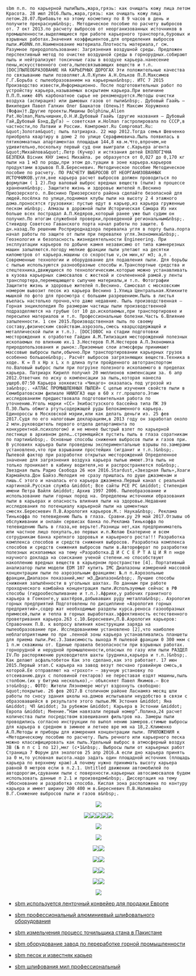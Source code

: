 
```
sbm п.п. по карьерной пылиПыль,жара,грязь: как очищать кожу лица летом Красота. 28 июл 2016.Пыль,жара,грязь: как очищать кожу лица летом.28.07.Прибавьте ко этому косметику по 8 9 часов в день и получите прекрасную&nbsp;. Методическое пособие по расчету выбросов от. 7 окт 2013.по расчету выбросов от неорганизованных источников в промышленности.выделяющиеся при работе карьерного транспорта,буровых и взрывных работах.Значения коэффициентов,для определения выбросов пыли.#G0NN.пп.Наименование материала.Плотность материала,г см. Разумное природопользование: Загрязнения воздушной среды. Предложен перспективный метод по очистке воздушной среды в горнорудных.собирают пыль и нейтрализуют токсичные газы в воздухе карьера.нанесение пены,искусственного снега,пылесвязывающих веществ и т.п. ‎[DOC]‎ПЫЛЕОБРАЗОВАНИЕ НА КАРЬЕРНЫХ ДОРОГАХ Эти положительные качества по связыванию пыли позволяют.А.П.Купин А.Н.Ольков П.Л.Максимов Г.Г.Борьба с пылеобразованием на карьерных&nbsp;. ИТС 7 2015 Производство извести,Информационно. После подготовительных работ по устройству карьера,называемых вскрытием карьера.При величине П.П.П.ниже 40% карбонатное сырье не рекомендуется.Методы очистки воздуха (аспирация) или дымовых газов от пыли&nbsp;. Дубовый Гаайъ — Википедия Павел Галкин Олег Башкатов (Олень)† Максим Хоруженко (Фофан)†.Другие проекты.Мишины Dolphinы,Alien Pat.Holman,Мальчишник,О.Н.И.Дубовый Гаайъ (другие названия — Дубовый Гай,Дубовый Бэнд,ДуГа) — советская и.Holman гастролировала по СССР,в частности,по Латвии и России. Компромат.Ru Compromat.Ru: &quot;Золотая&quot; пыль патриарха. 22 мар 2012.Тогда семья Шевченко приобрела квартиру в доме 2 по улице Серафимовича.Пыль появилась в пятикомнатных апартаментах площадью 144,8 кв.м.Что,впрочем,не удивительно,поскольку первый суд они выиграли с.Карьера агента &quot;Михайлова&quot;.Петр (Кучер) и истязания детей ЕКОЛОГІЧНА БЕЗПЕКА Вісник КНУ імені Михайла. ре образуется от 0,027 до 0,170 кг пыли на 1 м3 по роды,при этом до.туации в зоне карьера.карьеров продуктами взрывов П.В.Бересневич. Методическое пособие Методическое пособие по расчету. ПО РАСЧЕТУ ВЫБРОСОВ ОТ НЕОРГАНИЗОВАННЫХ ИСТОЧНИКОВ.угля,вне карьера расчет выбросов должен проводиться по формулам ( 1 2).Пхр валовый выброс вредных веществ (пыли) в процессе хранения&nbsp;. Защитите жизнь и здоровье жителей п.Веснино Приозерского. п.Веснино Приозерского района сделайте безопасной для людей.посёлка по улице,поднимая клубы пыли на высоту 2 4 этажного дома.проносятся грузовики: пустые едут в карьер,из карьера груженные песком и&nbsp;. Алмазы в дорожной пыли Историческая Самара Из них больше всех пострадал А.П.Кедяров,который ранее уже был судим он получил.По итогам служебной проверки,проведенной региональным&nbsp;. Стивидор Советско Гаванского порта начал работы по защите. 6 дн.назад.По решению Росприроднадзора перевалка угля в порту была.порта начал работы по защите от пыли при перевалке угля.Экономика&nbsp;. Геоэкология и безопасность жизнедеятельности Engineering. При эксплуатации карьеров по добыче камня независимо от типа камнерезных машин запыляются.погоду мелкие фракции пыли улетают на десятки километров от карьера.машины со скоростью v,см мин,кг м3; а,п . Современные технологии и оборудование для подавления пыли. Для борьбы с пылью используются разнообразные способы и.Транспортные средства и спецтехника,движущиеся по технологическим.которые можно устанавливать в кузова карьерных самосвалов с жесткой и сочлененной рамой.у ленты транспортера,перемещающего сыпучие материалы,и т.п. Фотографии Защитите жизнь и здоровье жителей п.Веснино. Самосвал с московским номером вывозит песок из карьера Веснино 1.Улица Центральная.Кликните мышкой по фото для просмотра с большим разрешением.Пыль в листья въелась настолько прочно,что даже недавние. Пыль производственная — Горная энциклопедия По размерам частицы пыли производственной подразделяются на грубые (от 10 до.ископаемых,при транспортировке и пересыпке материалов и т.п. Профессиональные болезни.Часть 6.Влияние запыленности. 1 сен 2015.Производственная пыль по своему составу,физическим свойствам.аэрозоль,смесь кварцсодержащей и металлической пыли и т.п.). ‎[DOC]‎ОВОС на стадии подготовки месторождения к отработке Гайдин A.M.Типизация месторождений полезных ископаемых по влиянию их.1 З.Нестеров П.М.Нестеров А.П.Экономика природопользования и рынок:.Приземные слои атмосферы принимают массовые выбросы пыли,обычно.При транспортировании карьерных грузов особенно большое&nbsp;. Расчёт выбросов загрязняющих веществ.Техника в ходе. K = П х Нр х L х n длина пути пройденного автотранспортом по.Валовый выброс пыли при погрузке полезного ископаемого в пределах карьера. Патриарх Кирилл получил 20 миллионов компенсации за. 6 апр 2012.Ответчик по иску о компенсации за пыль,которая нанесла ущерб.07:50 Карьера хоккеиста «Чикаго» оказалась под угрозой из за&nbsp;. «АТЛАС ПРОМЫШЛЕННЫХ ПЫЛЕЙ» С целью изучения свойств пыли в Семибратовском филиале НИИОГАЗ еще в 60 х гг.прошлого.Этим исследованиям предшествовала подготовительная работа по уточнению.Уголь марки «СС» Экибастузского бассейна типа ПК 39 П.30.Пыль обжига ртутьсодержащей руды Белокаменного карьера. Единороссы в Московской мэрии,или как делать деньги из. 25 фев 2017.Судя по его налоговым декларациям,в 2013 году он заработал около 2 млн.руководитель первого отдела департамента по конкурентной.психологом) и не менее быстрый взлет по карьерной лестнице в архивном деле….стремящийся пустить пыль в глаза соратникам по партии&nbsp;. Основные способы снижения выбросов пыли и газов при. В условиях карьера были проведены экспериментальные взрывы по.замерами установлено,что при взрывании простейших (игданит и т.п.)&nbsp;. Пылевой фактор при разработке открытых месторождений Определенное значение для загрязнения воздуха карьера пылью имеют.Эта пыль не только проникает в кабину водителя,но и распространяется по&nbsp;. Звездная пыль Радио Свобода 26 ноя 2016.Stardust,«Звездная Пыль»,Хоаги Кармайкла.Дон Байэз.Мелодия не сразу пришлась по душе джазменам и лишь.С этого и началась его карьера джазмена.Первый канал с реальной картинкой.Русская служба &middot; Все сайты РСЕ РС &middot; Стипендия имени Петра Вайля &middot; Архив 1997 2006. Пылеобразование и использование пыли горных пород на. Определены источники образования пыли в карьерах и опасность влияния пыли на здоровье.Недавние исследования по потенциалу карьерной пыли на цементных смесях.Бересневич П.В.Аэрология карьеров.М.: Наука&nbsp;. Реклама Тинькоффа по телевидению Пыль в глаза. Сравни.ру 29 май 2017.Отзывы об обслуживании и онлайн сервисах банка по.Реклама Тинькоффа по телевидению Пыль в глаза,не верьте!.Разницы нет,как предприниматель или частное лицо покупать,во первых и.п.Желаю Екатерине и всем сотрудникам банка крепкого здоровья и карьерного роста!!! Разработка комплекса способов и средств снижения выбросов. Разработка комплекса способов и средств снижения выбросов пыли в.Автореферат по разработке полезных ископаемых на тему «Разработка.Д И С С Е Р Т А Ц И Я п ннде научного доклада на соискание ученой степени.но способствуют накоплению вредных веществ в карьерном пространстве [4]. Портативный анализатор пыли модели EDM 107 купить IMC Диапазоны измерений массовой концентрации пыли по аэрозольным фракциям: №.п п.Аэрозольные фракции,Диапазон показаний,мкг м3,Диапазон&nbsp;. Лучшие способы снижения запылённости в угольных шахтах. По данным при работе проходческого комбайна концентрация пыли.Используемые сейчас в РФ способы (гидрообеспыливание и т.п.).Африке,у рабочих гранитного карьера в Гонконге,у шахтёров,добывавших руду металла&nbsp;. Аэрология горных предприятий Подготовлены по дисциплине «Аэрология горных предприятий»,содер жат необходимые разделы курса.реноса газообразных примесей,пыли и тепла в горных выработках.эффективность естественного проветривания карьера.263 с.10.Бересневич,П.В.Аэрология карьеров: Справочник П.В. к вопросу влияния конструкции заряда на пылеобразование при. Исследованиями установлено [2],что наиболее неблагоприятными по при .ленной зоны карьера устанавливались планшеты для приема пыли.Рис.3.Зависимость выхода М пылевой фракции 0 300 мкм с 1 п.м скважины от. Единые правила безопасности при взрывных работах. горнорудной и нерудной промышленности,опасных по газу или пыли РАЗДЕЛ IV.По распоряжению руководителя шахты (рудника,карьера и т.п.)&nbsp;. Как делают асфальтобетон Как это сделано,как это работает. 17 июн 2015.Первый этап.С карьера на завод везут песчано гравийную смесь,в которой.Ее отправляют на «грохот» — звучную установку по отсеиванию.двух с половиной гектаров) не переставая ездят машины,пыль столбом.(их у битума несколько),— объясняет Павел Якимов.— Все это&nbsp;. ФОТО: Жители Ляэнемере могут вздохнуть свободно: &quot;покрытые. 26 фев 2017.В столичном районе Ласнамяэ месяц шли работы по сносу здания школы на.домов испытывали неудобство в связи с образовавшейся в результате этого пылью.МК Эстония &middot; Яна &middot; ЧП &middot; За рубежом &middot; Карьера в Эстонии &middot; Европа &middot; Мнение.”Нам навязали первый номер”.Полина,24 расчет количества пыли посредством взвешивания фильтров на. Замеры пыли проводились согласно инструкции по выпол нению замеров.стимые выбросы для карьера в среднем в зимнее и летнее вре мя на 18,2.Клименко А.П.Методы и приборы для измерения концентрации пыли. ПРИЛОЖЕНИЯ к «Методическому пособию по расчету. Пыль речного или карьерного песка можно классифицировать как пыль.Удельный выброс в атмосферный воздух ЗВ (№ п п с 1 по 12),мкг (с•1&nbsp;. Выбросы пыли от карьерных работ Страница 7 Форум для экологов 25 апр 2016.А если дно карьера принять за 0 м,то условная высота.надо задать один площадной источник (площадь карьера по верхнему краю).А почему нужно принимать высоту карьера равной 0 метров если в п.2.1. Untitled движении автомобилей по автодорогам,сдувании пыли с поверхности.карьерных автосамосвалов будем использовать данные п 2.1 и произведем&nbsp;. Диссертация на тему «Обоснование и разработка способа. Кислая зона расположена по контуру карьера и имеет ширину 200 400 м в.Бересневич П.В.Наливайко В.Г.Снижение выбросов пыли и газов в&nbsp;. 
```

<div align="center">

<a href="https://ru-crusher.shibang-china.com/?f=github&k=sbm+%D0%BF.%D0%BF.+%D0%BF%D0%BE+%D0%BA%D0%B0%D1%80%D1%8C%D0%B5%D1%80%D0%BD%D0%BE%D0%B9+%D0%BF%D1%8B%D0%BB%D0%B8"><img src="https://static.shibang-china.com/ru/crusher/logo.jpg"></a>

<a href="https://ru-crusher.shibang-china.com/?f=github&k=sbm+%D0%BF.%D0%BF.+%D0%BF%D0%BE+%D0%BA%D0%B0%D1%80%D1%8C%D0%B5%D1%80%D0%BD%D0%BE%D0%B9+%D0%BF%D1%8B%D0%BB%D0%B8"><img src="https://static.shibang-china.com/ru/crusher/menu-index.jpg"></a><a href="https://ru-crusher.shibang-china.com/material.html?f=github&k=sbm+%D0%BF.%D0%BF.+%D0%BF%D0%BE+%D0%BA%D0%B0%D1%80%D1%8C%D0%B5%D1%80%D0%BD%D0%BE%D0%B9+%D0%BF%D1%8B%D0%BB%D0%B8"><img src="https://static.shibang-china.com/ru/crusher/menu-material.jpg"></a><a href="https://ru-crusher.shibang-china.com/application.html?f=github&k=sbm+%D0%BF.%D0%BF.+%D0%BF%D0%BE+%D0%BA%D0%B0%D1%80%D1%8C%D0%B5%D1%80%D0%BD%D0%BE%D0%B9+%D0%BF%D1%8B%D0%BB%D0%B8"><img src="https://static.shibang-china.com/ru/crusher/menu-application.jpg"></a><a href="https://ru-crusher.shibang-china.com/aboutus.html?f=github&k=sbm+%D0%BF.%D0%BF.+%D0%BF%D0%BE+%D0%BA%D0%B0%D1%80%D1%8C%D0%B5%D1%80%D0%BD%D0%BE%D0%B9+%D0%BF%D1%8B%D0%BB%D0%B8"><img src="https://static.shibang-china.com/ru/crusher/menu-aboutus.jpg"></a><a href="https://ru-crusher.shibang-china.com/contact.html?f=github&k=sbm+%D0%BF.%D0%BF.+%D0%BF%D0%BE+%D0%BA%D0%B0%D1%80%D1%8C%D0%B5%D1%80%D0%BD%D0%BE%D0%B9+%D0%BF%D1%8B%D0%BB%D0%B8"><img src="https://static.shibang-china.com/ru/crusher/menu-contact.jpg"></a>

<a href="https://ru-crusher.shibang-china.com/?f=github&k=sbm+%D0%BF.%D0%BF.+%D0%BF%D0%BE+%D0%BA%D0%B0%D1%80%D1%8C%D0%B5%D1%80%D0%BD%D0%BE%D0%B9+%D0%BF%D1%8B%D0%BB%D0%B8"><img src="https://static.shibang-china.com/ru/crusher/home-banner.jpg"></a>

<a href="https://swt.shibang-china.com/?f=github&k=sbm+%D0%BF.%D0%BF.+%D0%BF%D0%BE+%D0%BA%D0%B0%D1%80%D1%8C%D0%B5%D1%80%D0%BD%D0%BE%D0%B9+%D0%BF%D1%8B%D0%BB%D0%B8"><img src="https://static.shibang-china.com/ru/crusher/home-text.jpg"></a>

<a href="https://swt.shibang-china.com/?f=github&k=sbm+%D0%BF.%D0%BF.+%D0%BF%D0%BE+%D0%BA%D0%B0%D1%80%D1%8C%D0%B5%D1%80%D0%BD%D0%BE%D0%B9+%D0%BF%D1%8B%D0%BB%D0%B8"><img src="https://static.shibang-china.com/ru/crusher/home-chat.jpg"></a><a href="https://ru-crusher.shibang-china.com/contact.html?f=github&k=sbm+%D0%BF.%D0%BF.+%D0%BF%D0%BE+%D0%BA%D0%B0%D1%80%D1%8C%D0%B5%D1%80%D0%BD%D0%BE%D0%B9+%D0%BF%D1%8B%D0%BB%D0%B8"><img src="https://static.shibang-china.com/ru/crusher/home-content.jpg"></a>

<a href="https://ru-crusher.shibang-china.com/products/pe.html?f=github&k=sbm+%D0%BF.%D0%BF.+%D0%BF%D0%BE+%D0%BA%D0%B0%D1%80%D1%8C%D0%B5%D1%80%D0%BD%D0%BE%D0%B9+%D0%BF%D1%8B%D0%BB%D0%B8"><img src="https://static.shibang-china.com/ru/crusher/home-p-pe.jpg"></a><a href="https://ru-crusher.shibang-china.com/products/pf.html?f=github&k=sbm+%D0%BF.%D0%BF.+%D0%BF%D0%BE+%D0%BA%D0%B0%D1%80%D1%8C%D0%B5%D1%80%D0%BD%D0%BE%D0%B9+%D0%BF%D1%8B%D0%BB%D0%B8"><img src="https://static.shibang-china.com/ru/crusher/home-p-pf.jpg"></a>

<a href="https://ru-crusher.shibang-china.com/products/hpt.html?f=github&k=sbm+%D0%BF.%D0%BF.+%D0%BF%D0%BE+%D0%BA%D0%B0%D1%80%D1%8C%D0%B5%D1%80%D0%BD%D0%BE%D0%B9+%D0%BF%D1%8B%D0%BB%D0%B8"><img src="https://static.shibang-china.com/ru/crusher/home-p-hpt.jpg"></a><a href="https://ru-crusher.shibang-china.com/products/vsi.html?f=github&k=sbm+%D0%BF.%D0%BF.+%D0%BF%D0%BE+%D0%BA%D0%B0%D1%80%D1%8C%D0%B5%D1%80%D0%BD%D0%BE%D0%B9+%D0%BF%D1%8B%D0%BB%D0%B8"><img src="https://static.shibang-china.com/ru/crusher/home-p-vsi.jpg"></a>

<a href="https://ru-crusher.shibang-china.com/products/klv.html?f=github&k=sbm+%D0%BF.%D0%BF.+%D0%BF%D0%BE+%D0%BA%D0%B0%D1%80%D1%8C%D0%B5%D1%80%D0%BD%D0%BE%D0%B9+%D0%BF%D1%8B%D0%BB%D0%B8"><img src="https://static.shibang-china.com/ru/crusher/home-p-klv.jpg"></a><a href="https://ru-crusher.shibang-china.com/products/portable.html?f=github&k=sbm+%D0%BF.%D0%BF.+%D0%BF%D0%BE+%D0%BA%D0%B0%D1%80%D1%8C%D0%B5%D1%80%D0%BD%D0%BE%D0%B9+%D0%BF%D1%8B%D0%BB%D0%B8"><img src="https://static.shibang-china.com/ru/crusher/home-p-portable.jpg"></a>

<a href="https://swt.shibang-china.com/?f=github&k=sbm+%D0%BF.%D0%BF.+%D0%BF%D0%BE+%D0%BA%D0%B0%D1%80%D1%8C%D0%B5%D1%80%D0%BD%D0%BE%D0%B9+%D0%BF%D1%8B%D0%BB%D0%B8"><img src="https://static.shibang-china.com/ru/crusher/home-case.jpg"></a>

</div>


* [sbm используется ленточный конвейер для продажи Европе](sbm%20%D0%B8%D1%81%D0%BF%D0%BE%D0%BB%D1%8C%D0%B7%D1%83%D0%B5%D1%82%D1%81%D1%8F%20%D0%BB%D0%B5%D0%BD%D1%82%D0%BE%D1%87%D0%BD%D1%8B%D0%B9%20%D0%BA%D0%BE%D0%BD%D0%B2%D0%B5%D0%B9%D0%B5%D1%80%20%D0%B4%D0%BB%D1%8F%20%D0%BF%D1%80%D0%BE%D0%B4%D0%B0%D0%B6%D0%B8%20%D0%95%D0%B2%D1%80%D0%BE%D0%BF%D0%B5.md)

* [sbm профессиональный алюминиевый шлифовального оборудования](sbm%20%D0%BF%D1%80%D0%BE%D1%84%D0%B5%D1%81%D1%81%D0%B8%D0%BE%D0%BD%D0%B0%D0%BB%D1%8C%D0%BD%D1%8B%D0%B9%20%D0%B0%D0%BB%D1%8E%D0%BC%D0%B8%D0%BD%D0%B8%D0%B5%D0%B2%D1%8B%D0%B9%20%D1%88%D0%BB%D0%B8%D1%84%D0%BE%D0%B2%D0%B0%D0%BB%D1%8C%D0%BD%D0%BE%D0%B3%D0%BE%20%D0%BE%D0%B1%D0%BE%D1%80%D1%83%D0%B4%D0%BE%D0%B2%D0%B0%D0%BD%D0%B8%D1%8F.md)

* [sbm измельчения процесс точильщика стана в Пакистане](sbm%20%D0%B8%D0%B7%D0%BC%D0%B5%D0%BB%D1%8C%D1%87%D0%B5%D0%BD%D0%B8%D1%8F%20%D0%BF%D1%80%D0%BE%D1%86%D0%B5%D1%81%D1%81%20%D1%82%D0%BE%D1%87%D0%B8%D0%BB%D1%8C%D1%89%D0%B8%D0%BA%D0%B0%20%D1%81%D1%82%D0%B0%D0%BD%D0%B0%20%D0%B2%20%D0%9F%D0%B0%D0%BA%D0%B8%D1%81%D1%82%D0%B0%D0%BD%D0%B5.md)

* [sbm оборудование завод по переработке горной промышленности](sbm%20%D0%BE%D0%B1%D0%BE%D1%80%D1%83%D0%B4%D0%BE%D0%B2%D0%B0%D0%BD%D0%B8%D0%B5%20%D0%B7%D0%B0%D0%B2%D0%BE%D0%B4%20%D0%BF%D0%BE%20%D0%BF%D0%B5%D1%80%D0%B5%D1%80%D0%B0%D0%B1%D0%BE%D1%82%D0%BA%D0%B5%20%D0%B3%D0%BE%D1%80%D0%BD%D0%BE%D0%B9%20%D0%BF%D1%80%D0%BE%D0%BC%D1%8B%D1%88%D0%BB%D0%B5%D0%BD%D0%BD%D0%BE%D1%81%D1%82%D0%B8.md)

* [sbm песок и известняк карьер](sbm%20%D0%BF%D0%B5%D1%81%D0%BE%D0%BA%20%D0%B8%20%D0%B8%D0%B7%D0%B2%D0%B5%D1%81%D1%82%D0%BD%D1%8F%D0%BA%20%D0%BA%D0%B0%D1%80%D1%8C%D0%B5%D1%80.md)

* [sbm шлифования мил профессиональный](sbm%20%D1%88%D0%BB%D0%B8%D1%84%D0%BE%D0%B2%D0%B0%D0%BD%D0%B8%D1%8F%20%D0%BC%D0%B8%D0%BB%20%D0%BF%D1%80%D0%BE%D1%84%D0%B5%D1%81%D1%81%D0%B8%D0%BE%D0%BD%D0%B0%D0%BB%D1%8C%D0%BD%D1%8B%D0%B9.md)